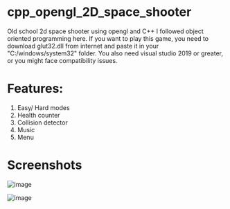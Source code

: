 # cpp_opengl_2D_space_shooter
Old school 2d space shooter using opengl and C++
I followed object oriented programming here.
If you want to play this game, you need to download glut32.dll from internet and paste it in your "C:/windows/system32" folder. You also need visual studio 2019 or greater, or you might face compatibility issues.

# Features:
1. Easy/ Hard modes
2. Health counter
3. Collision detector
4. Music
5. Menu

# Screenshots

![image](https://i.ibb.co/qs9k6bb/image.png)
 
![image](https://i.ibb.co/R73jDVg/image.png)
